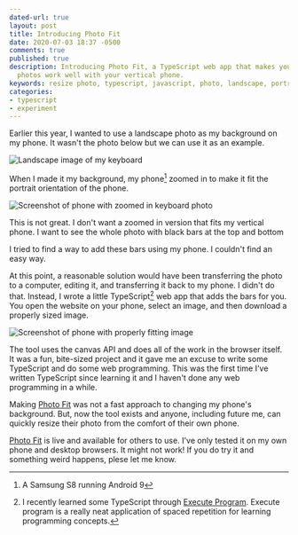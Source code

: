 ```yaml
---
dated-url: true
layout: post
title: Introducing Photo Fit
date: 2020-07-03 18:37 -0500
comments: true
published: true
description: Introducing Photo Fit, a TypeScript web app that makes your landscape
  photos work well with your vertical phone.
keywords: resize photo, typescript, javascript, photo, landscape, portrait
categories:
- typescript
- experiment
---
```


Earlier this year, I wanted to use a landscape photo as my background on my phone.
It wasn't the photo below but we can use it as an example.

![Landscape image of my keyboard](/images/photo-fit/keyboard-new-keycaps.jpg "Landscape image of my keyboard")

When I made it my background, my phone[^1] zoomed in to make it fit the portrait orientation of the phone.

[^1]: A Samsung S8 running Android 9 

![Screenshot of phone with zoomed in keyboard photo](/images/photo-fit/phone-background-before.jpg "Screenshot of phone with zoomed in keyboard photo")

This is not great.
I don't want a zoomed in version that fits my vertical phone.
I want to see the whole photo with black bars at the top and bottom

I tried to find a way to add these bars using my phone.
I couldn't find an easy way.

At this point, a reasonable solution would have been transferring the photo to a computer, editing it, and transferring it back to my phone.
I didn't do that.
Instead, I wrote a little TypeScript[^2] web app that adds the bars for you.
You open the website on your phone, select an image, and then download a properly sized image.

![Screenshot of phone with properly fitting image](/images/photo-fit/phone-background-after.jpg "Screenshot of phone with properly fitting image")

The tool uses the canvas API and does all of the work in the browser itself.
It was a fun, bite-sized project and it gave me an excuse to write some TypeScript and do some web programming.
This was the first time I've written TypeScript since learning it and I haven't done any web programming in a while.

Making [Photo Fit](/experiments/photo-fit/) was not a fast approach to changing my phone's background.
But, now the tool exists and anyone, including future me, can quickly resize their photo from the comfort of their own phone.

[Photo Fit](/experiments/photo-fit/) is live and available for others to use.
I've only tested it on my own phone and desktop browsers.
It might not work!
If you do try it and something weird happens, plese let me know.

[^2]: I recently learned some TypeScript through [Execute Program](https://www.executeprogram.com). Execute program is a really neat application of spaced repetition for learning programming concepts.
